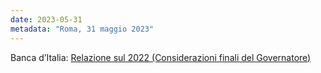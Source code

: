 ```yaml
---
date: 2023-05-31
metadata: "Roma, 31 maggio 2023"
---
```


Banca d’Italia: <a href="https://www.youtube.com/watch?v=UxtxuljZdmM&t=40s" target="_blank">Relazione sul 2022 (Considerazioni finali del Governatore)</a>
